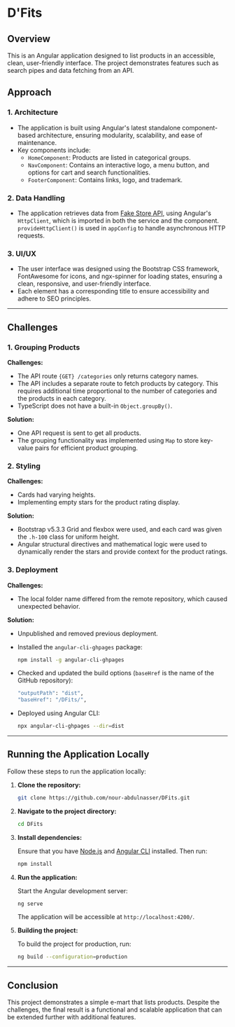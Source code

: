 # D'Fits

## Overview

This is an Angular application designed to list products in an accessible, clean, user-friendly interface. The project demonstrates features such as search pipes and data fetching from an API.

## Approach

### 1. **Architecture**

- The application is built using Angular's latest standalone component-based architecture, ensuring modularity, scalability, and ease of maintenance.
- Key components include:
  - `HomeComponent`: Products are listed in categorical groups.
  - `NavComponent`: Contains an interactive logo, a menu button, and options for cart and search functionalities.
  - `FooterComponent`: Contains links, logo, and trademark.

### 2. **Data Handling**

- The application retrieves data from [Fake Store API](https://fakestoreapi.com), using Angular's `HttpClient`, which is imported in both the service and the component. `provideHttpClient()` is used in `appConfig` to handle asynchronous HTTP requests.

### 3. **UI/UX**

- The user interface was designed using the Bootstrap CSS framework, FontAwesome for icons, and ngx-spinner for loading states, ensuring a clean, responsive, and user-friendly interface.
- Each element has a corresponding title to ensure accessibility and adhere to SEO principles.

---

## Challenges

### 1. **Grouping Products**

**Challenges:**
- The API route `{GET} /categories` only returns category names.
- The API includes a separate route to fetch products by category. This requires additional time proportional to the number of categories and the products in each category.
- TypeScript does not have a built-in `Object.groupBy()`.

**Solution:**
- One API request is sent to get all products.
- The grouping functionality was implemented using `Map` to store key-value pairs for efficient product grouping.

### 2. **Styling**

**Challenges:**
- Cards had varying heights.
- Implementing empty stars for the product rating display.

**Solution:**
- Bootstrap v5.3.3 Grid and flexbox were used, and each card was given the `.h-100` class for uniform height.
- Angular structural directives and mathematical logic were used to dynamically render the stars and provide context for the product ratings.

### 3. **Deployment**

**Challenges:**
- The local folder name differed from the remote repository, which caused unexpected behavior.

**Solution:**
- Unpublished and removed previous deployment.
- Installed the `angular-cli-ghpages` package:

  ```bash
  npm install -g angular-cli-ghpages
  ```

- Checked and updated the build options (`baseHref` is the name of the GitHub repository):

  ```bash
  "outputPath": "dist",
  "baseHref": "/DFits/",
  ```

- Deployed using Angular CLI:

  ```bash
  npx angular-cli-ghpages --dir=dist

  ```

---

## Running the Application Locally

Follow these steps to run the application locally:

1. **Clone the repository:**

   ```bash
   git clone https://github.com/nour-abdulnasser/DFits.git
   ```

2. **Navigate to the project directory:**

   ```bash
   cd DFits
   ```

3. **Install dependencies:**

   Ensure that you have [Node.js](https://nodejs.org/) and [Angular CLI](https://angular.io/cli) installed. Then run:

   ```bash
   npm install
   ```

4. **Run the application:**

   Start the Angular development server:

   ```bash
   ng serve
   ```

   The application will be accessible at `http://localhost:4200/`.

5. **Building the project:**

   To build the project for production, run:

   ```bash
   ng build --configuration=production
   ```

---

## Conclusion

This project demonstrates a simple e-mart that lists products. Despite the challenges, the final result is a functional and scalable application that can be extended further with additional features.
